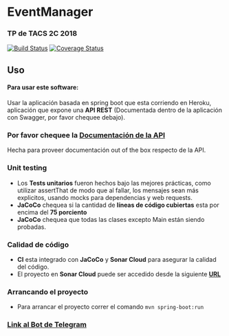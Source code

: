 # EventManager
### TP de TACS 2C 2018
[![Build Status](https://travis-ci.org/alan07sl/EventManager.svg?branch=master)](https://travis-ci.org/alan07sl/EventManager)
[![Coverage Status](https://coveralls.io/repos/github/alan07sl/EventManager/badge.svg)](https://coveralls.io/github/alan07sl/EventManager)

## Uso
#### Para usar este software:

Usar la aplicación basada en spring boot que esta corriendo en Heroku, aplicación que expone una **API REST** (Documentada dentro de la aplicación con Swagger, por favor chequee debajo).

### Por favor chequee la [Documentación de la API](http://tacs-event-manager.herokuapp.com/swagger-ui.html)
Hecha para proveer documentación out of the box respecto de la API.

### Unit testing
- Los **Tests unitarios** fueron hechos bajo las mejores prácticas, como utilizar assertThat de modo que al fallar, los mensajes sean más explicitos, usando mocks para dependencias y web requests.
- **JaCoCo** chequea si la cantidad de **líneas de código cubiertas** esta por encima del **75 porciento**
- **JaCoCo** chequea que todas las clases excepto Main están siendo probadas.

### Calidad de código
- **CI** esta integrado con **JaCoCo** y **Sonar Cloud** para asegurar la calidad del código.
- El proyecto en **Sonar Cloud** puede ser accedido desde la siguiente **[URL](https://sonarcloud.io/organizations/tacs-utn/projects)**

### Arrancando el proyecto
- Para arrancar el proyecto correr el comando `mvn spring-boot:run` 

### [Link al Bot de Telegram](https://web.telegram.org/#/im?p=@EventM_bot)